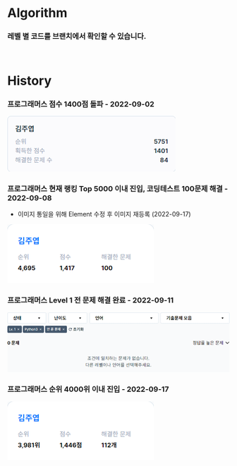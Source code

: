 # Algorithm
### 레벨 별 코드를 브랜치에서 확인할 수 있습니다.

<br>

# History

### 프로그래머스 점수 1400점 돌파 - 2022-09-02
<img src="static/score_over_1400.png">

<br>

### 프로그래머스 현재 랭킹 Top 5000 이내 진입, 코딩테스트 100문제 해결 - 2022-09-08
- 이미지 통일을 위해 Element 수정 후 이미지 재등록 (2022-09-17)

<img src="static/solve_100.png">

<br>

### 프로그래머스 Level 1 전 문제 해결 완료 - 2022-09-11
<img src="static/lv1_all_solve.png">

<br>

### 프로그래머스 순위 4000위 이내 진입 - 2022-09-17
<img src="static/rank_inner_4000.png">
